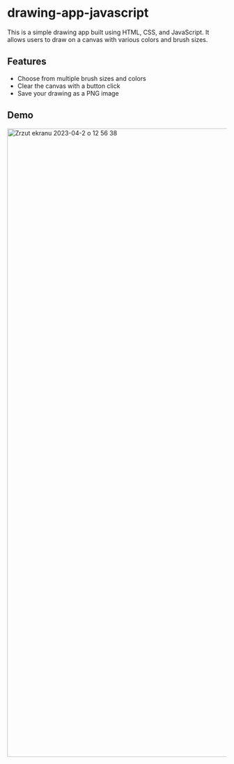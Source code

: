 # drawing-app-javascript

This is a simple drawing app built using HTML, CSS, and JavaScript. 
It allows users to draw on a canvas with various colors and brush sizes.

## Features

- Choose from multiple brush sizes and colors
- Clear the canvas with a button click
- Save your drawing as a PNG image


## Demo

<img width="1440" alt="Zrzut ekranu 2023-04-2 o 12 56 38" src="https://user-images.githubusercontent.com/116550165/229348582-79eb04b9-3ee5-491b-890f-1acdc9542522.png">
